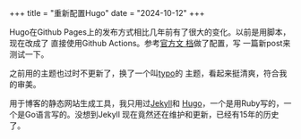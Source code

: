 +++ 
title = "重新配置Hugo"
date = "2024-10-12"
+++

Hugo在Github Pages上的发布方式相比几年前有了很大的变化。以前是用脚本，现在改成了
直接使用Github Actions。参考[官方文
档](https://gohugo.io/hosting-and-deployment/hosting-on-github/)做了配置，写
一篇新post来测试一下。

之前用的主题也过时不更新了，换了一个叫[typo](https://github.com/tomfran/typo)的
主题，看起来挺清爽，符合我的审美。

用于博客的静态网站生成工具，我只用过[Jekyll](https://jekyllrb.com/)和
[Hugo](https://gohugo.io/)，一个是用Ruby写的，一个是Go语言写的。没想到Jekyll
现在竟然还在维护和更新，已经有15年的历史了。
